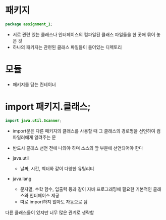 # 패키지
```java
package assignment_1;
```
- 서로 관련 있는 클래스나 인터페이스의 컴파일된 클래스 파일들을 한 곳애 묶어 놓은 것
- 하나의 패키지는 관련된 클래스 파일들이 들어있는 디렉토리

# 모듈 
- 패키지를 담는 컨테이너

# import 패키지.클래스;
```java
import java.util.Scanner; 
```

- import문은 다른 패키지의 클래스를 사용할 때 그 클래스의 경로명을 선언하여 컴파일러에게 알려주는 문

- 반드시 클래스 선언 전에 나와야 하며 소스의 앞 부분에 선언되어야 한다

- java.util
  - 날짜, 시간, 벡터와 같이 다양한 유틸리티
- java.lang
  - 문자열, 수학 함수, 입출력 등과 같이 자바 프로그래밍에 필요한 기본적인 클래스와 인터페이스 제공
  - 따로 import하지 않아도 자동으로 됨

다른 클래스들이 있지만 너무 많은 관계로 생략함  
